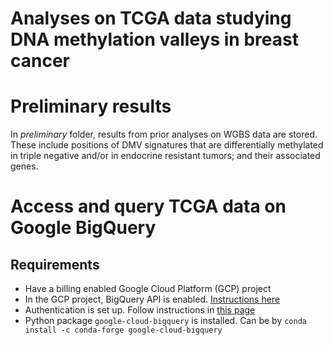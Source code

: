 # Analyses on TCGA data studying DNA methylation valleys in breast cancer

# Preliminary results
In *preliminary* folder, results from prior analyses on WGBS data are stored. <br/>
These include positions of DMV signatures that are differentially methylated in triple negative and/or in endocrine resistant tumors; and their associated genes.

# Access and query TCGA data on Google BigQuery
## Requirements
- Have a billing enabled Google Cloud Platform (GCP) project
- In the GCP project, BigQuery API is enabled. [Instructions here](https://console.cloud.google.com/flows/enableapi?apiid=bigquery&_ga=2.28176190.-302260015.1553500890)
- Authentication is set up. Follow instructions in [this page](https://cloud.google.com/bigquery/docs/quickstarts/quickstart-client-libraries#client-libraries-install-python)
- Python package `google-cloud-bigquery` is installed. Can be by `conda install -c conda-forge google-cloud-bigquery`
